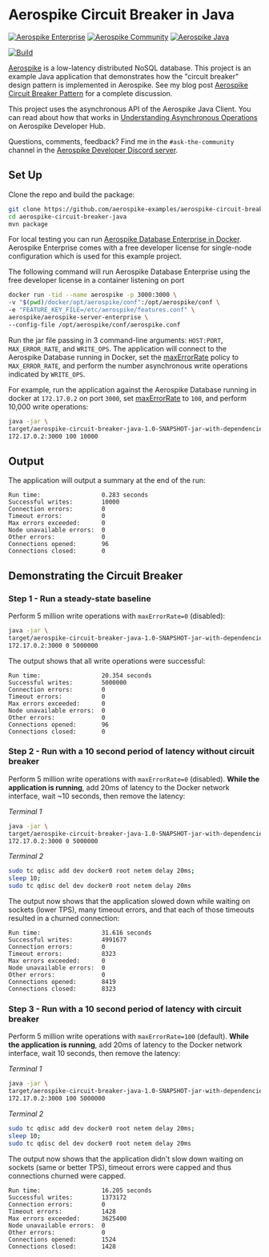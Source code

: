 Aerospike Circuit Breaker in Java
=================================

[![Aerospike Enterprise](https://img.shields.io/badge/Aerospike-Enterprise_Editition-C22127?labelColor=white&logo=aerospike&logoColor=C22127&style=flat)](https://aerospike.com/download/#aerospike-server-enterprise-edition)
[![Aerospike Community](https://img.shields.io/badge/Aerospike-Community_Editition-C22127?labelColor=white&logo=aerospike&logoColor=C22127&style=flat)](https://aerospike.com/download/#aerospike-server-community-edition)
[![Aerospike Java](https://img.shields.io/badge/Aerospike-Java_Client-C22127?labelColor=white&logo=aerospike&logoColor=C22127&style=flat)](https://aerospike.com/download/#aerospike-clients-java-client-library)

[![Build](https://github.com/aerospike-examples/aerospike-circuit-breaker-java/actions/workflows/build.yml/badge.svg)](https://github.com/aerospike-examples/aerospike-circuit-breaker-java/actions/workflows/build.yml)

[Aerospike](http://www.aerospike.com) is a low-latency distributed NoSQL database. This project is an example Java application that demonstrates how the "circuit breaker" design pattern is implemented in Aerospike. See my blog post [Aerospike Circuit Breaker Pattern](https://aerospike.com/blog/) for a complete discussion.

This project uses the asynchronous API of the Aerospike Java Client. You can read about how that works in [Understanding Asynchronous Operations](https://aerospike.com/developer/tutorials/java/async_ops) on Aerospike Developer Hub.

Questions, comments, feedback? Find me in the `#ask-the-community` channel in the [Aerospike Developer Discord server](https://discord.com/invite/NfC93wJEJU).

Set Up
------

Clone the repo and build the package:

```bash
git clone https://github.com/aerospike-examples/aerospike-circuit-breaker-java.git
cd aerospike-circuit-breaker-java
mvn package
```

For local testing you can run [Aerospike Database Enterprise in Docker](https://aerospike.com/docs/deploy_guides/docker/). Aerospike Enterprise comes with a free developer license for single-node configuration which is used for this example project.

The following command will run Aerospike Database Enterprise using the free developer license in a container listening on port

```bash
docker run -tid --name aerospike -p 3000:3000 \
-v "$(pwd)/docker/opt/aerospike/conf":/opt/aerospike/conf \
-e "FEATURE_KEY_FILE=/etc/aerospike/features.conf" \
aerospike/aerospike-server-enterprise \
--config-file /opt/aerospike/conf/aerospike.conf
```

Run the jar file passing in 3 command-line arguments: `HOST:PORT`, `MAX_ERROR_RATE`, and `WRITE_OPS`. The application will connect to the Aerospike Database running in Docker, set the [maxErrorRate](https://javadoc.io/doc/com.aerospike/aerospike-client/latest/com/aerospike/client/policy/ClientPolicy.html#maxErrorRate) policy to `MAX_ERROR_RATE`, and perform the number asynchronous write operations indicated by `WRITE_OPS`.

For example, run the application against the Aerospike Database running in docker at `172.17.0.2` on port `3000`, set [maxErrorRate](https://javadoc.io/doc/com.aerospike/aerospike-client/latest/com/aerospike/client/policy/ClientPolicy.html#maxErrorRate) to `100`, and perform 10,000 write operations:

```bash
java -jar \
target/aerospike-circuit-breaker-java-1.0-SNAPSHOT-jar-with-dependencies.jar \
172.17.0.2:3000 100 10000
```

Output
------

The application will output a summary at the end of the run:

```
Run time:                 0.283 seconds
Successful writes:        10000
Connection errors:        0
Timeout errors:           0
Max errors exceeded:      0
Node unavailable errors:  0
Other errors:             0
Connections opened:       96
Connections closed:       0
```

Demonstrating the Circuit Breaker
---------------------------------

### Step 1 - Run a steady-state baseline

Perform 5 million write operations with `maxErrorRate=0` (disabled):

```bash
java -jar \
target/aerospike-circuit-breaker-java-1.0-SNAPSHOT-jar-with-dependencies.jar \
172.17.0.2:3000 0 5000000
```

The output shows that all write operations were successful:

```
Run time:                 20.354 seconds
Successful writes:        5000000
Connection errors:        0
Timeout errors:           0
Max errors exceeded:      0
Node unavailable errors:  0
Other errors:             0
Connections opened:       96
Connections closed:       0
```

### Step 2 - Run with a 10 second period of latency without circuit breaker

Perform 5 million write operations with `maxErrorRate=0` (disabled). __While the application is running__, add 20ms of latency to the Docker network interface, wait ~10 seconds, then remove the latency:

_Terminal 1_
```bash
java -jar \
target/aerospike-circuit-breaker-java-1.0-SNAPSHOT-jar-with-dependencies.jar \
172.17.0.2:3000 0 5000000
```

_Terminal 2_
```bash
sudo tc qdisc add dev docker0 root netem delay 20ms;
sleep 10;
sudo tc qdisc del dev docker0 root netem delay 20ms
```

The output now shows that the application slowed down while waiting on sockets (lower TPS), many timeout errors, and that each of those timeouts resulted in a churned connection:

```
Run time:                 31.616 seconds
Successful writes:        4991677
Connection errors:        0
Timeout errors:           8323
Max errors exceeded:      0
Node unavailable errors:  0
Other errors:             0
Connections opened:       8419
Connections closed:       8323
```

### Step 3 - Run with a 10 second period of latency with circuit breaker

Perform 5 million write operations with `maxErrorRate=100` (default). __While the application is running__, add 20ms of latency to the Docker network interface, wait 10 seconds, then remove the latency:

_Terminal 1_
```bash
java -jar \
target/aerospike-circuit-breaker-java-1.0-SNAPSHOT-jar-with-dependencies.jar \
172.17.0.2:3000 100 5000000
```

_Terminal 2_
```bash
sudo tc qdisc add dev docker0 root netem delay 20ms;
sleep 10;
sudo tc qdisc del dev docker0 root netem delay 20ms
```

The output now shows that the application didn't slow down waiting on sockets (same or better TPS), timeout errors were capped and thus connections churned were capped. 

```
Run time:                 16.205 seconds
Successful writes:        1373172
Connection errors:        0
Timeout errors:           1428
Max errors exceeded:      3625400
Node unavailable errors:  0
Other errors:             0
Connections opened:       1524
Connections closed:       1428
```